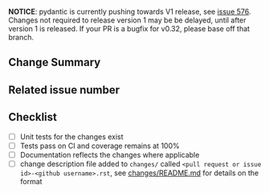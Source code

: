<!-- Thank you for your contribution! -->
<!-- Unless your change is trivial, please create an issue to discuss the change before creating a PR -->
<!-- See https://pydantic-docs.helpmanual.io/#contributing-to-pydantic for help on Contributing -->
<!-- Don't worry about making lots of commits on a pull request, they'll be squashed on merge anyway -->

**NOTICE**: pydantic is currently pushing towards V1 release, 
see [issue 576](https://github.com/samuelcolvin/pydantic/issues/576). Changes not required to release version 1
may be be delayed, until after version 1 is released. If your PR is a bugfix for v0.32, please base off that branch.

## Change Summary

<!-- Please give a short summary of the changes. -->

## Related issue number

<!-- Are there any issues opened that will be resolved by merging this change? -->

## Checklist

* [ ] Unit tests for the changes exist
* [ ] Tests pass on CI and coverage remains at 100%
* [ ] Documentation reflects the changes where applicable
* [ ] change description file added to `changes/` called `<pull request or issue id>-<github username>.rst`,
  see [changes/README.md](https://github.com/samuelcolvin/pydantic/blob/master/changes/README.md) for details
  on the format
